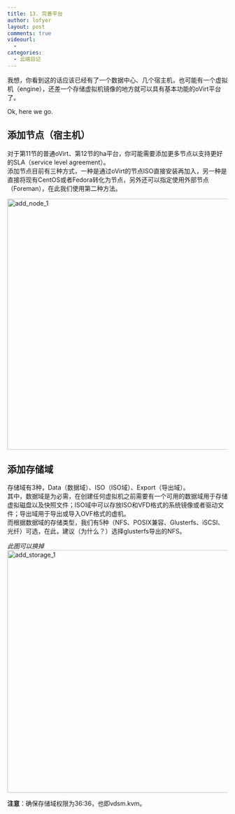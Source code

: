 ```yaml
---
title: 13. 完善平台
author: lofyer
layout: post
comments: true
videourl:
  - 
categories:
  - 云端日记
---
```

我想，你看到这的话应该已经有了一个数据中心、几个宿主机，也可能有一个虚拟机（engine），还差一个存储虚拟机镜像的地方就可以具有基本功能的oVirt平台了。

Ok, here we go.

## 添加节点（宿主机）

对于第11节的普通oVirt、第12节的ha平台，你可能需要添加更多节点以支持更好的SLA（service level agreement）。  
添加节点目前有三种方式，一种是通过oVirt的节点ISO直接安装再加入，另一种是直接将现有CentOS或者Fedora转化为节点，另外还可以指定使用外部节点（Foreman），在此我们使用第二种方法。

<a href="http://blog.lofyer.org/6-4-complete-ovirt/add_node_1/" rel="attachment wp-att-3415"><img src="http://blog.lofyer.org/wp-content/uploads/add_node_1.png" alt="add_node_1" width="695" height="574" class="alignnone size-full wp-image-3415" /></a>

## 添加存储域

存储域有3种，Data（数据域）、ISO（ISO域）、Export（导出域）。  
其中，数据域是为必需，在创建任何虚拟机之前需要有一个可用的数据域用于存储虚拟磁盘以及快照文件；ISO域中可以存放ISO和VFD格式的系统镜像或者驱动文件；导出域用于导出或导入OVF格式的虚机。  
而根据数据域的存储类型，我们有5种（NFS、POSIX兼容、Glusterfs、iSCSI、光纤）可选，在此，建议（为什么？）选择glusterfs导出的NFS。

*此图可以换掉*  
<a href="http://blog.lofyer.org/6-4-complete-ovirt/add_storage_1/" rel="attachment wp-att-3417"><img src="http://blog.lofyer.org/wp-content/uploads/add_storage_1.png" alt="add_storage_1" width="755" height="555" class="alignnone size-full wp-image-3417" /></a>

**注意**：确保存储域权限为36:36，也即vdsm.kvm。